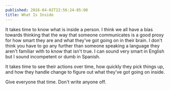 ```yaml
---
published: 2016-04-02T22:56:24-05:00
title: What Is Inside
---
```

It takes time to know what is inside a person. I think we all have a bias towards thinking that the way that someone communicates is a good proxy for how smart they are and what they've got going on in their brain. I don't think you have to go any further than someone speaking a language they aren't familiar with to know that isn't true. I can sound very smart in English but I sound incompetent or dumb in Spanish.

It takes time to see their actions over time, how quickly they pick things up, and how they handle change to figure out what they've got going on inside.

Give everyone that time. Don't write anyone off.